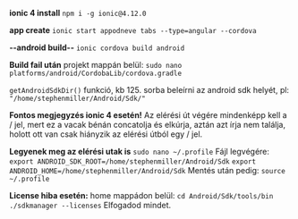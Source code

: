 **ionic 4 install**
`npm i -g ionic@4.12.0`

**app create**
`ionic start appodneve tabs --type=angular --cordova`

**--android build--**
`ionic cordova build android`

**Build fail után**
projekt mappán belül:
`sudo nano platforms/android/CordobaLib/cordova.gradle`

`getAndroidSdkDir()` funkció, kb 125. sorba beleírni az android sdk helyét, pl:
`"/home/stephenmiller/Android/Sdk/"`

**Fontos megjegyzés ionic 4 esetén!**
Az elérési út végére mindenképp kell a / jel, mert ez a vacak bénán concatolja és elkúrja, aztán azt írja nem találja, holott ott van csak hiányzik az elérési útból egy / jel.

**Legyenek meg az elérési utak is**
`sudo nano ~/.profile`
Fájl legvégére:
`export ANDROID_SDK_ROOT=/home/stephenmiller/Android/Sdk`
`export ANDROID_HOME=/home/stephenmiller/Android/Sdk`
Mentés után pedig:
`source ~/.profile`

**License hiba esetén:**
home mappádon belül:
`cd Android/Sdk/tools/bin`
`./sdkmanager --licenses`
Elfogadod mindet.